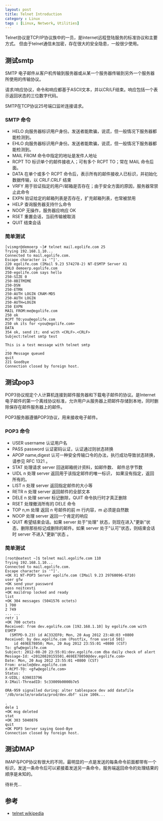 ```yaml
---
layout: post
title: Telnet Introduction
category : Linux
tags : [Linux, Network, Utilities]
---
```


Telnet协议是TCP/IP协议族中的一员，是Internet远程登陆服务的标准协议和主要方式。
但由于telnet通信未加密，存在很大的安全隐患，一般很少使用。

## 测试smtp
SMTP 电子邮件从客户机传输到服务器或从某一个服务器传输到另外一个服务器所使用的传输协议。

请求/响应协议，命令和响应都基于ASCII文本，并以CR/LF结束。响应包括一个表示返回状态的三位数字代码。

SMTP在TCP协议25号端口监听连接请求。

### SMTP 命令

* HELO 向服务器标识用户身份。发送者能欺骗，说谎，但一般情况下服务器都能检测到。 
* EHLO 向服务器标识用户身份。发送者能欺骗，说谎，但一般情况下服务器都能检测到。
* MAIL FROM 命令中指定的地址是发件人地址
* RCPT TO 标识单个的邮件接收人；可有多个 RCPT TO；常在 MAIL 命令后面。
* DATA 在单个或多个 RCPT 命令后，表示所有的邮件接收人已标识，并初始化数据传输，以 CRLF.CRLF 结束 
* VRFY 用于验证指定的用户/邮箱是否存在；由于安全方面的原因，服务器常禁止此命令 
* EXPN 验证给定的邮箱列表是否存在，扩充邮箱列表，也常被禁用 
* HELP 查询服务器支持什么命令 
* NOOP 无操作，服务器应响应 OK 
* RSET 重置会话，当前传输被取消
* QUIT 结束会话 

### 简单测试

	[vismgr@demoerp ~]# telnet mail.egolife.com 25
	Trying 192.168.1.10...
	Connected to mail.egolife.com.
	Escape character is '^]'.
	220 egolife.com (IMail 9.23 574278-2) NT-ESMTP Server X1
	EHLO demoerp.egolife.com
	250-egolife.com says hello
	250-SIZE 0
	250-8BITMIME
	250-DSN
	250-ETRN
	250-AUTH LOGIN CRAM-MD5
	250-AUTH LOGIN
	250-AUTH=LOGIN
	250 EXPN
	MAIL FROM:me@egolife.com
	250 ok
	RCPT TO:you@egolife.com
	250 ok its for <you@egolife.com>
	DATA
	354 ok, send it; end with <CRLF>.<CRLF>
	Subject:telnet smtp test
	
	This is a test message with telnet smtp
	.
	250 Message queued
	quit
	221 Goodbye
	Connection closed by foreign host.


## 测试pop3

POP3协议规定个人计算机连接到邮件服务器和下载电子邮件的协议。是Internet电子邮件的第一个离线协议标准，允许用户从服务器上把邮件存储到本地，同时删除保存在邮件服务器上的邮件。

POP3服务器遵循POP3协议，用来接收电子邮件。

### POP3 命令

* USER username 认证用户名         
* PASS password 认证密码认证，认证通过则状态转换         
* APOP name,digest 认可一种安全传输口令的办法，执行成功导致状态转换，请参见 RFC 1321 。         
* STAT 处理请求 server 回送邮箱统计资料，如邮件数、 邮件总字节数         
* UIDL n 处理 server 返回用于该指定邮件的唯一标识， 如果没有指定，返回所有的。         
* LIST n 处理 server 返回指定邮件的大小等         
* RETR n 处理 server 返回邮件的全部文本         
* DELE n 处理 server 标记删除，QUIT 命令执行时才真正删除         
* RSET 处理撤消所有的 DELE 命令         
* TOP n,m 处理 返回 n 号邮件的前 m 行内容，m 必须是自然数         
* NOOP 处理 server 返回一个肯定的响应         
* QUIT 希望结束会话。如果 server 处于"处理" 状态，则现在进入"更新"状态，删除那些标记成删除的邮件。如果 server 处于"认可"状态，则结束会话时 server 不进入"更新"状态 。         

### 简单测试

	[root@oatest ~]$ telnet mail.egolife.com 110
	Trying 192.168.1.10...
	Connected to mail.egolife.com.
	Escape character is '^]'.
	+OK X1 NT-POP3 Server egolife.com (IMail 9.23 29760096-6710)
	user gfw
	+OK send your password
	pass noitcesti
	+OK maildrop locked and ready
	list
	+OK 304 messages (5041576 octets)
	1 700
	2 749
	... ...
	retr 1 
	+OK 700 octets
	Received: from dev.egolife.com [192.168.1.10] by egolife.com with ESMTP
	  (SMTPD-9.23) id AC332EF0; Mon, 20 Aug 2012 23:48:03 +0800
	Received: by dev.egolife.com (Postfix, from userid 501)
		id 469EE78050; Mon, 20 Aug 2012 23:55:01 +0800 (CST)
	To: gfw@egolife.com
	Subject: 2012-08-20 23:55:01:dev.egolife.com dba daily check of alert
	Message-Id: <20120820155501.469EE78050@dev.egolife.com>
	Date: Mon, 20 Aug 2012 23:55:01 +0800 (CST)
	From: oracle@dev.egolife.com
	X-RCPT-TO: <gfw@egolife.com>
	Status: `
	X-UIDL: 639033796
	X-IMail-ThreadID: 5c33009b0000b7e5
	
	ORA-959 signalled during: alter tablespace dev add datafile '/db/oracle/oradata/prod/dev.dbf' size 100k...
	
	.
	dele 1
	+OK msg deleted
	stat
	+OK 303 5040876
	quit
	+OK POP3 Server saying Good-Bye
	Connection closed by foreign host.

## 测试IMAP

IMAP与POP协议有很大的不同，最明显的一点是发送的每条命令前面都带有一个标识，发送一条命令后可以紧接着发送另一条命令，服务端返回命令的处理结果的顺序是未知的。

待补充...

## 参考

* [telnet wikipedia](http://en.wikipedia.org/wiki/Telnet)
